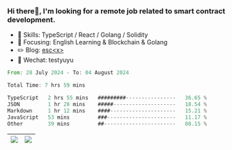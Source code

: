 ### Hi there👋, I'm looking for a remote job related to smart contract development.


- 🔨 Skills: TypeScript / React / Golang / Solidity
- 🎯 Focusing: English Learning & Blockchain & Golang
- ✏️ Blog: [esc\<x\>](https://escx.github.io)
- 💬 Wechat: testyuyu


<!--START_SECTION:waka-->

```rust
From: 28 July 2024 - To: 04 August 2024

Total Time: 7 hrs 59 mins

TypeScript   2 hrs 55 mins   #########----------------   36.65 %
JSON         1 hr 28 mins    #####--------------------   18.54 %
Markdown     1 hr 12 mins    ####---------------------   15.21 %
JavaScript   53 mins         ###----------------------   11.17 %
Other        39 mins         ##-----------------------   08.15 %
```

<!--END_SECTION:waka-->


| <img align="center" src="https://github-readme-stats.vercel.app/api/?username=escX&show_icons=true&theme=buefy&hide_border=true&card_width=500" /> | <img align="center" src="https://github-readme-stats.vercel.app/api/top-langs/?username=escX&layout=compact&theme=buefy&hide_border=true&card_width=500" /> |
| ------------- | ------------- |
